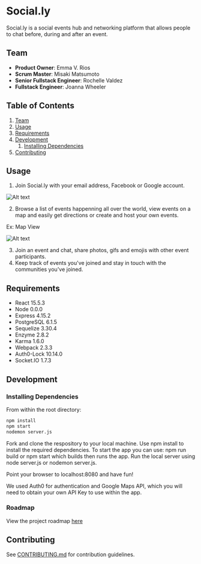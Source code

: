 # Social.ly

Social.ly is a social events hub and networking platform that allows people to chat before, during and after an event.

## Team

  - __Product Owner__: Emma V. Rios
  - __Scrum Master__: Misaki Matsumoto
  - __Senior Fullstack Engineer__: Rochelle Valdez
  - __Fullstack Engineer__: Joanna Wheeler

## Table of Contents

1. [Team](#team)
1. [Usage](#Usage)
1. [Requirements](#requirements)
1. [Development](#development)
    1. [Installing Dependencies](#installing-dependencies)
1. [Contributing](#contributing)

## Usage

1) Join Social.ly with your email address, Facebook or Google account.

![Alt text](https://im.ezgif.com/tmp/ezgif-1-e46972cec9.gif)


2) Browse a list of events happenning all over the world, view events on a map and easily get directions or create and host your own events.

Ex: Map View

![Alt text](https://im.ezgif.com/tmp/ezgif-1-2dc1945e9a.gif  "Mapview")



3) Join an event and chat, share photos, gifs and emojis with other event participants.
4) Keep track of events you've joined and stay in touch with the communities you've joined.

## Requirements

- React 15.5.3
- Node 0.0.0
- Express 4.15.2
- PostgreSQL 6.1.5
- Sequelize 3.30.4
- Enzyme 2.8.2
- Karma 1.6.0
- Webpack 2.3.3
- Auth0-Lock 10.14.0
- Socket.IO 1.7.3

## Development

### Installing Dependencies

From within the root directory:

```sh
npm install
npm start
nodemon server.js
```

Fork and clone the respository to your local machine. Use npm install to install the required dependencies. To start the app you can use: npm run build or npm start which builds then runs the app. Run the local server using node server.js or nodemon server.js.

Point your browser to localhost:8080 and have fun!

We used Auth0 for authentication and Google Maps API, which you will need to obtain your own API Key to use within the app.

### Roadmap

View the project roadmap [here](https://github.com/merj4/merj/issues)

## Contributing

See [CONTRIBUTING.md](CONTRIBUTING.md) for contribution guidelines.